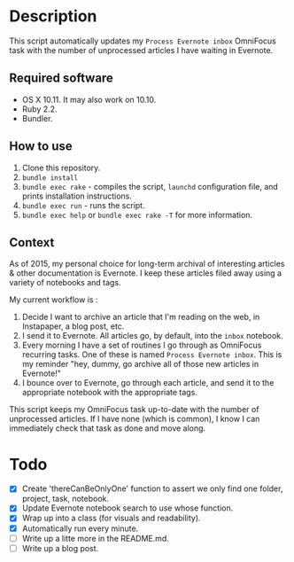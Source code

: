# Description

This script automatically updates my `Process Evernote inbox` OmniFocus task with the number of unprocessed articles I have waiting in Evernote.

## Required software

* OS X 10.11. It may also work on 10.10.
* Ruby 2.2.
* Bundler.

## How to use

1. Clone this repository.
1. `bundle install`
1. `bundle exec rake` - compiles the script, `launchd` configuration file, and prints installation instructions.
1. `bundle exec run` - runs the script.
1. `bundle exec help` or `bundle exec rake -T` for more information.

## Context
As of 2015, my personal choice for long-term archival of interesting articles & other documentation is Evernote. I keep these articles filed away using a variety of notebooks and tags.

My current workflow is :

1. Decide I want to archive an article that I'm reading on the web, in Instapaper, a blog post, etc.
2. I send it to Evernote. All articles go, by default, into the `inbox` notebook.
3. Every morning I have a set of routines I go through as OmniFocus recurring tasks. One of these is named `Process Evernote inbox`. This is my reminder "hey, dummy, go archive all of those new articles in Evernote!"
4. I bounce over to Evernote, go through each article, and send it to the appropriate notebook with the appropriate tags.

This script keeps my OmniFocus task up-to-date with the number of unprocessed articles. If I have none (which is common), I know I can immediately check that task as done and move along.

# Todo
- [x] Create 'thereCanBeOnlyOne' function to assert we only find one folder, project, task, notebook.
- [x] Update Evernote notebook search to use whose function.
- [x] Wrap up into a class (for visuals and readability).
- [x] Automatically run every minute.
- [ ] Write up a litte more in the README.md.
- [ ] Write up a blog post.
